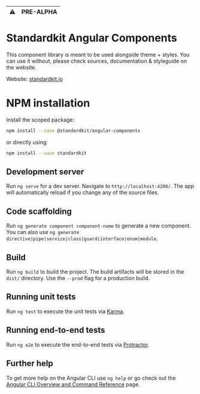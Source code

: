 | :warning: | PRE-ALPHA |
|-----------|:----------|

# Standardkit Angular Components

This component library is meant to be used alongside theme + styles. You can use it without, please check sources,
documentation & styleguide on the website.

Website: [standardkit.io](https://standardkit.io)

# NPM installation
Install the scoped package:
```bash
npm install --save @standardkit/angular-components
``` 
or directly using: 
```bash
npm install --save standardkit
```

## Development server

Run `ng serve` for a dev server. Navigate to `http://localhost:4200/`. The app will automatically reload if you change
any of the source files.

## Code scaffolding

Run `ng generate component component-name` to generate a new component. You can also
use `ng generate directive|pipe|service|class|guard|interface|enum|module`.

## Build

Run `ng build` to build the project. The build artifacts will be stored in the `dist/` directory. Use the `--prod` flag
for a production build.

## Running unit tests

Run `ng test` to execute the unit tests via [Karma](https://karma-runner.github.io).

## Running end-to-end tests

Run `ng e2e` to execute the end-to-end tests via [Protractor](http://www.protractortest.org/).

## Further help

To get more help on the Angular CLI use `ng help` or go check out
the [Angular CLI Overview and Command Reference](https://angular.io/cli) page.

